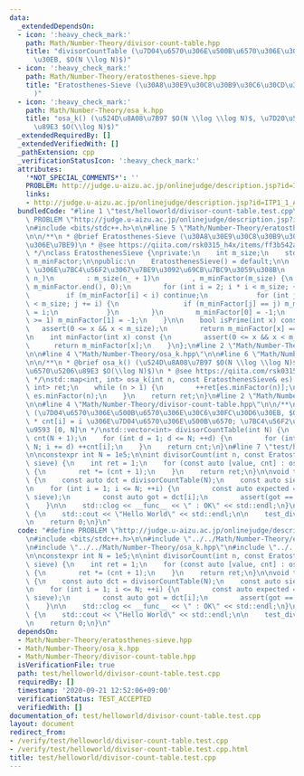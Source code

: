 ```yaml
---
data:
  _extendedDependsOn:
  - icon: ':heavy_check_mark:'
    path: Math/Number-Theory/divisor-count-table.hpp
    title: "divisorCountTable (\u7D04\u6570\u306E\u500B\u6570\u306E\u30C6\u30FC\u30D6\
      \u30EB, $O(N \\log N)$)"
  - icon: ':heavy_check_mark:'
    path: Math/Number-Theory/eratosthenes-sieve.hpp
    title: "Eratosthenes-Sieve (\u30A8\u30E9\u30C8\u30B9\u30C6\u30CD\u30B9\u306E\u7BE9\
      )"
  - icon: ':heavy_check_mark:'
    path: Math/Number-Theory/osa_k.hpp
    title: "osa_k() (\u524D\u8A08\u7B97 $O(N \\log \\log N)$, \u7D20\u56E0\u6570\u5206\
      \u89E3 $O(\\log N)$)"
  _extendedRequiredBy: []
  _extendedVerifiedWith: []
  _pathExtension: cpp
  _verificationStatusIcon: ':heavy_check_mark:'
  attributes:
    '*NOT_SPECIAL_COMMENTS*': ''
    PROBLEM: http://judge.u-aizu.ac.jp/onlinejudge/description.jsp?id=ITP1_1_A
    links:
    - http://judge.u-aizu.ac.jp/onlinejudge/description.jsp?id=ITP1_1_A
  bundledCode: "#line 1 \"test/helloworld/divisor-count-table.test.cpp\"\n#define\
    \ PROBLEM \"http://judge.u-aizu.ac.jp/onlinejudge/description.jsp?id=ITP1_1_A\"\
    \n#include <bits/stdc++.h>\n\n#line 5 \"Math/Number-Theory/eratosthenes-sieve.hpp\"\
    \n\n/**\n * @brief Eratosthenes-Sieve (\u30A8\u30E9\u30C8\u30B9\u30C6\u30CD\u30B9\
    \u306E\u7BE9)\n * @see https://qiita.com/rsk0315_h4x/items/ff3b542a4468679fb409\n\
    \ */\nclass EratosthenesSieve {\nprivate:\n    int m_size;\n    std::vector<int>\
    \ m_minFactor;\n\npublic:\n    EratosthenesSieve() = default;\n\n    // [0, n]\
    \ \u306E\u7BC4\u56F2\u3067\u7BE9\u3092\u69CB\u7BC9\u3059\u308B\n    explicit EratosthenesSieve(int\
    \ n_)\n        : m_size(n_ + 1)\n        , m_minFactor(m_size) {\n        std::iota(m_minFactor.begin(),\
    \ m_minFactor.end(), 0);\n        for (int i = 2; i * i < m_size; ++i) {\n   \
    \         if (m_minFactor[i] < i) continue;\n            for (int j = i * i; j\
    \ < m_size; j += i) {\n                if (m_minFactor[j] == j) m_minFactor[j]\
    \ = i;\n            }\n        }\n        m_minFactor[0] = -1;\n        if (n_\
    \ >= 1) m_minFactor[1] = -1;\n    }\n\n    bool isPrime(int x) const {\n     \
    \   assert(0 <= x && x < m_size);\n        return m_minFactor[x] == x;\n    }\n\
    \n    int minFactor(int x) const {\n        assert(0 <= x && x < m_size);\n  \
    \      return m_minFactor[x];\n    }\n};\n#line 2 \"Math/Number-Theory/osa_k.hpp\"\
    \n\n#line 4 \"Math/Number-Theory/osa_k.hpp\"\n\n#line 6 \"Math/Number-Theory/osa_k.hpp\"\
    \n\n/**\n * @brief osa_k() (\u524D\u8A08\u7B97 $O(N \\log \\log N)$, \u7D20\u56E0\
    \u6570\u5206\u89E3 $O(\\log N)$)\n * @see https://qiita.com/rsk0315_h4x/items/ff3b542a4468679fb409\n\
    \ */\nstd::map<int, int> osa_k(int n, const EratosthenesSieve& es) {\n    std::map<int,\
    \ int> ret;\n    while (n > 1) {\n        ++ret[es.minFactor(n)];\n        n /=\
    \ es.minFactor(n);\n    }\n    return ret;\n}\n#line 2 \"Math/Number-Theory/divisor-count-table.hpp\"\
    \n\n#line 4 \"Math/Number-Theory/divisor-count-table.hpp\"\n\n/**\n * @brief divisorCountTable\
    \ (\u7D04\u6570\u306E\u500B\u6570\u306E\u30C6\u30FC\u30D6\u30EB, $O(N \\log N)$)\n\
    \ * cnt[i] = i \u306E\u7D04\u6570\u306E\u500B\u6570; \u7BC4\u56F2\u306F\u9589\u533A\
    \u9593 [0, N]\n */\nstd::vector<int> divisorCountTable(int N) {\n    std::vector<int>\
    \ cnt(N + 1);\n    for (int d = 1; d <= N; ++d) {\n        for (int i = d; i <=\
    \ N; i += d) ++cnt[i];\n    }\n    return cnt;\n}\n#line 7 \"test/helloworld/divisor-count-table.test.cpp\"\
    \n\nconstexpr int N = 1e5;\n\nint divisorCount(int n, const EratosthenesSieve&\
    \ sieve) {\n    int ret = 1;\n    for (const auto [value, cnt] : osa_k(n, sieve))\
    \ {\n        ret *= (cnt + 1);\n    }\n    return ret;\n}\n\nvoid test_divisorCountTable()\
    \ {\n    const auto dct = divisorCountTable(N);\n    const auto sieve = EratosthenesSieve(N);\n\
    \n    for (int i = 1; i <= N; ++i) {\n        const auto expected = divisorCount(i,\
    \ sieve);\n        const auto got = dct[i];\n        assert(got == expected);\n\
    \    }\n\n    std::clog << __func__ << \" : OK\" << std::endl;\n}\n\nint main()\
    \ {\n    std::cout << \"Hello World\" << std::endl;\n\n    test_divisorCountTable();\n\
    \n    return 0;\n}\n"
  code: "#define PROBLEM \"http://judge.u-aizu.ac.jp/onlinejudge/description.jsp?id=ITP1_1_A\"\
    \n#include <bits/stdc++.h>\n\n#include \"../../Math/Number-Theory/eratosthenes-sieve.hpp\"\
    \n#include \"../../Math/Number-Theory/osa_k.hpp\"\n#include \"../../Math/Number-Theory/divisor-count-table.hpp\"\
    \n\nconstexpr int N = 1e5;\n\nint divisorCount(int n, const EratosthenesSieve&\
    \ sieve) {\n    int ret = 1;\n    for (const auto [value, cnt] : osa_k(n, sieve))\
    \ {\n        ret *= (cnt + 1);\n    }\n    return ret;\n}\n\nvoid test_divisorCountTable()\
    \ {\n    const auto dct = divisorCountTable(N);\n    const auto sieve = EratosthenesSieve(N);\n\
    \n    for (int i = 1; i <= N; ++i) {\n        const auto expected = divisorCount(i,\
    \ sieve);\n        const auto got = dct[i];\n        assert(got == expected);\n\
    \    }\n\n    std::clog << __func__ << \" : OK\" << std::endl;\n}\n\nint main()\
    \ {\n    std::cout << \"Hello World\" << std::endl;\n\n    test_divisorCountTable();\n\
    \n    return 0;\n}\n"
  dependsOn:
  - Math/Number-Theory/eratosthenes-sieve.hpp
  - Math/Number-Theory/osa_k.hpp
  - Math/Number-Theory/divisor-count-table.hpp
  isVerificationFile: true
  path: test/helloworld/divisor-count-table.test.cpp
  requiredBy: []
  timestamp: '2020-09-21 12:52:06+09:00'
  verificationStatus: TEST_ACCEPTED
  verifiedWith: []
documentation_of: test/helloworld/divisor-count-table.test.cpp
layout: document
redirect_from:
- /verify/test/helloworld/divisor-count-table.test.cpp
- /verify/test/helloworld/divisor-count-table.test.cpp.html
title: test/helloworld/divisor-count-table.test.cpp
---
```

